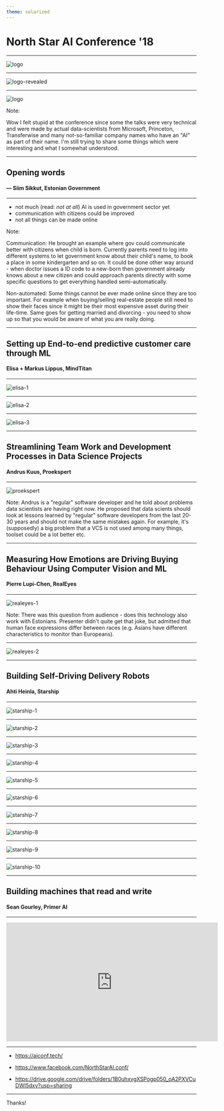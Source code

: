 ```yaml
---
theme: solarized
---
```

# North Star AI Conference '18

---

![logo](/images/conference-logo.png)

---

![logo-revealed](/images/conference-logo-revealed.png)

---

![logo](/images/stupid.png)

Note:

Wow I felt stupid at the conference since some the talks were very technical
and were made by actual data-scientists from Microsoft, Princeton, Transferwise and many
not-so-familiar company names who have an "AI" as part of their name. I'm still
trying to share some things which were interesting and what I somewhat
understood.

---

## Opening words

#### — Siim Sikkut, Estonian Government

----

* not much (read: *not at all*) AI is used in government sector yet
* communication with citizens could be improved
* not all things can be made online

Note: 

Communication: He brought an example where gov could communicate better with citizens
when child is born. Currently parents need to log into different systems to let
government know about their child's name, to book a place in some kindergarten
and so on. It could be done other way around - when doctor issues a ID code to
a new-born then government already knows about a new citizen and could approach
parents directly with some specific questions to get everything handled
semi-automatically.

Non-automated: Some things cannot be ever made online since they are too
important. For example when buying/selling real-estate people still need to
show their faces since it might be their most expensive asset during their
life-time. Same goes for getting married and divorcing - you need to show up so
that you would be aware of what you are really doing.

---

## Setting up End-to-end predictive customer care through ML

#### Elisa + Markus Lippus, MindTitan

----

![elisa-1](/images/elisa-1.png)

----

![elisa-2](/images/elisa-2.png)

----

![elisa-3](/images/elisa-3.png)

---

## Streamlining Team Work and Development Processes in Data Science Projects

#### Andrus Kuus, Proekspert

----

![proekspert](/images/proekspert.png)

Note: Andrus is a "regular" software developer and he told about problems data
scientists are having right now. He proposed that data scients should look at
lessons learned by "regular" software developers from the last 20-30 years and
should not make the same mistakes again. For example, it's (supposedly) a big
problem that a VCS is not used among many things, toolset could be a lot better
etc.

---

## Measuring How Emotions are Driving Buying Behaviour Using Computer Vision and ML

#### Pierre Lupi-Chen, RealEyes

----

![realeyes-1](/images/realeyes-1.png)

Note: There was this question from audience - does this technology also work
with Estonians. Presenter didn't quite get that joke, but admitted that human
face expressions differ between races (e.g. Asians have different
characteristics to monitor than Europeans).

----

![realeyes-2](/images/realeyes-2.png)

---

## Building Self-Driving Delivery Robots

#### Ahti Heinla, Starship

----

![starship-1](/images/starship-1.png)

----

![starship-2](/images/starship-2.png)

----

![starship-3](/images/starship-3.png)

----

![starship-4](/images/starship-4.png)

----

![starship-5](/images/starship-5.png)

----

![starship-6](/images/starship-6.png)

----

![starship-7](/images/starship-7.png)

----

![starship-8](/images/starship-8.png)

----

![starship-9](/images/starship-9.png)

----

![starship-10](/images/starship-10.png)

---

## Building machines that read and write

#### Sean Gourley, Primer AI

----

<iframe width="560" height="315" src="https://www.youtube.com/embed/4ZhBmpuf6A8?rel=0" frameborder="0" allow="autoplay; encrypted-media" allowfullscreen></iframe>

---

* https://aiconf.tech/

* https://www.facebook.com/NorthStarAI.conf/

* https://drive.google.com/drive/folders/1B0uhxvgXSPogp050_oA2PXVCuDWI5dxy?usp=sharing

----

Thanks!
